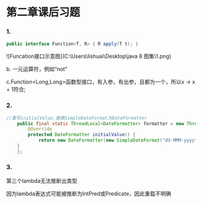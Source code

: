 # 第二章课后习题

### 1.

```java
public interface Function<T, R> { R apply(T t); }
```

![Funcation接口示意图](C:\Users\lishuai\Desktop\java 8 图集\1.png)

b. 一元运算符，例如“not” 

c.Function<Long,Long>函数型接口，有入参，有出参，且都为一个，所以x -> x + 1符合;

### 2.

```java
//重写initialValue,替换SimpleDateFormat为DateFormatter
    public final static ThreadLocal<DateFormatter> formatter = new ThreadLocal<DateFormatter>(){
        @Override
        protected DateFormatter initialValue() {
            return new DateFormatter(new SimpleDateFormat("dd-MMM-yyyy"));
    }
    };
```

### 3.

第三个lambda无法推断出类型

因为lambda表达式可能被推断为IntPred或Predicate<Integer>，因此重载不明确


